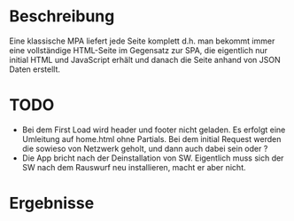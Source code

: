 # Beschreibung
Eine klassische MPA liefert jede Seite komplett d.h. man bekommt immer
eine vollständige HTML-Seite im Gegensatz zur SPA, die eigentlich nur
initial HTML und JavaScript erhält und danach die Seite anhand von JSON
Daten erstellt.

# TODO
- Bei dem First Load wird header und footer nicht geladen. Es erfolgt eine Umleitung auf home.html ohne Partials. Bei dem initial Request werden die sowieso von Netzwerk geholt, und dann auch dabei sein oder ?
- Die App bricht nach der Deinstallation von SW. Eigentlich muss sich der SW nach dem Rauswurf neu installieren, macht er aber nicht. 

# Ergebnisse
